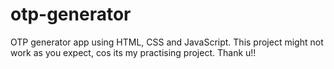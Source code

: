 # otp-generator
OTP generator app using HTML, CSS and JavaScript.
This project might not work as you expect, cos its my practising project. Thank u!!
